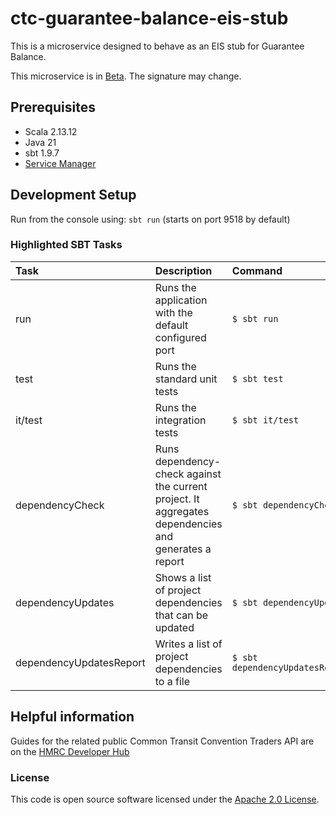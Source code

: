 
# ctc-guarantee-balance-eis-stub

This is a microservice designed to behave as an EIS stub for Guarantee Balance.

This microservice is in [Beta](https://www.gov.uk/help/beta). The signature may change.

## Prerequisites

- Scala 2.13.12
- Java 21
- sbt  1.9.7
- [Service Manager](https://github.com/hmrc/service-manager)

## Development Setup

Run from the console using: `sbt run` (starts on port 9518 by default)

### Highlighted SBT Tasks
Task | Description | Command
:-------|:------------|:-----
run | Runs the application with the default configured port | ```$ sbt run```
test | Runs the standard unit tests | ```$ sbt test```
it/test | Runs the integration tests | ```$ sbt it/test ```
dependencyCheck | Runs dependency-check against the current project. It aggregates dependencies and generates a report | ```$ sbt dependencyCheck```
dependencyUpdates |  Shows a list of project dependencies that can be updated | ```$ sbt dependencyUpdates```
dependencyUpdatesReport | Writes a list of project dependencies to a file | ```$ sbt dependencyUpdatesReport```

## Helpful information

Guides for the related public Common Transit Convention Traders API are on the [HMRC Developer Hub](https://developer.service.hmrc.gov.uk/api-documentation/docs/using-the-hub)


### License

This code is open source software licensed under the [Apache 2.0 License]("http://www.apache.org/licenses/LICENSE-2.0.html").